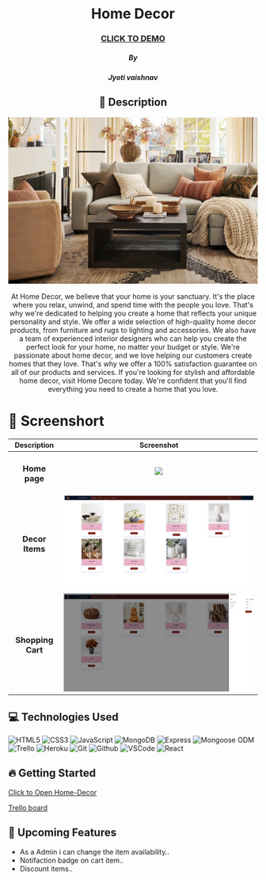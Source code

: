 <div id="description" align="center">

  # Home Decor

  ### [CLICK TO DEMO](https://home-decor-9eb1ff7466de.herokuapp.com/)
  ##### By
  ##### Jyoti vaishnav

  ## :pencil: Description
 <img src="/public/Images/home-fall.png"> 

 At Home Decor, we believe that your home is your sanctuary. It's the place where you relax, unwind, and spend time with the people you love. That's why we're dedicated to helping you create a home that reflects your unique personality and style.
 We offer a wide selection of high-quality home decor products, from furniture and rugs to lighting and accessories. We also have a team of experienced interior designers who can help you create the perfect look for your home, no matter your budget or style.
 We're passionate about home decor, and we love helping our customers create homes that they love. That's why we offer a 100% satisfaction guarantee on all of our products and services.
 If you're looking for stylish and affordable home decor, visit Home Decore today. We're confident that you'll find everything you need to create a home that you love.
  </div>

 # :camera_flash: Screenshort
| Description | Screenshot | 
  |:-----------:|:----------:| 
  | <h3> **Home page** </h3> | <img src="/public/Images/Screenshot 2023-10-29 at 11.43.58 AM.png"> |
  | <h3> **Decor Items** </h3> | <img src="/public/Images/Screenshot 2023-10-29 at 11.44.30 AM.png"> |
  | <h3> **Shopping Cart** </h3> | <img src="/public/Images/Screenshot 2023-10-29 at 11.45.37 AM.png"> |


 ## :computer: Technologies Used
 ![HTML5](https://img.shields.io/badge/-HTML5-05122A?style=flat&logo=html5)
![CSS3](https://img.shields.io/badge/-CSS-05122A?style=flat&logo=css3)
![JavaScript](https://img.shields.io/badge/-JavaScript-05122A?style=flat&logo=javascript)
 ![MongoDB](https://img.shields.io/badge/-MongoDB-05122A?style=flat&logo=mongodb)
  ![Express](https://img.shields.io/badge/-Express-05122A?style=flat&logo=express)
 ![Mongoose ODM](https://img.shields.io/badge/-Mongoose_ODM-05122A?style=flat&logo=mongodb)
 ![Trello](https://img.shields.io/badge/-Trello-05122A?style=flat&logo=trello)
  ![Heroku](https://img.shields.io/badge/-Heroku-05122A?style=flat&logo=heroku)
   ![Git](https://img.shields.io/badge/-Git-05122A?style=flat&logo=git)
  ![Github](https://img.shields.io/badge/-GitHub-05122A?style=flat&logo=github)
  ![VSCode](https://img.shields.io/badge/-VS_Code-05122A?style=flat&logo=visualstudio)
  ![React](https://img.shields.io/badge/-React-05122A?style=flat&logo=react)



## :fire: Getting Started

[Click to Open Home-Decor](https://home-decor-9eb1ff7466de.herokuapp.com/)

[Trello board](https://trello.com/b/sNdBWPB4/home-decor)

## :satellite: Upcoming Features

- As a Admin i can change the item availability..
- Notifaction badge on cart item..
- Discount items..